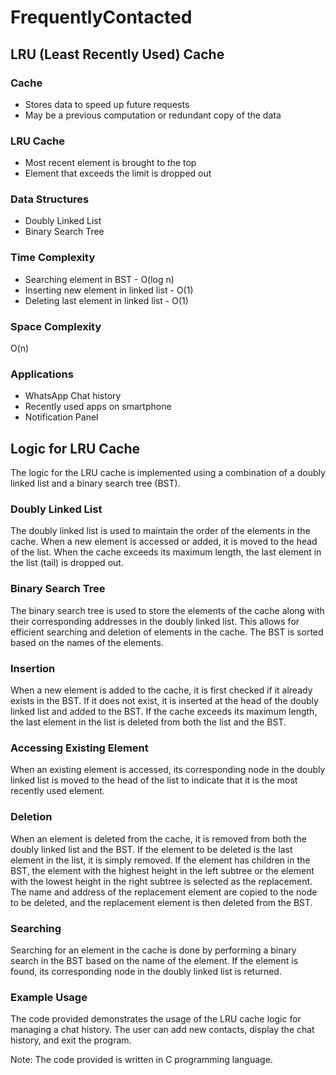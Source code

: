 # FrequentlyContacted

## LRU (Least Recently Used) Cache

### Cache
- Stores data to speed up future requests
- May be a previous computation or redundant copy of the data

### LRU Cache
- Most recent element is brought to the top
- Element that exceeds the limit is dropped out

### Data Structures
- Doubly Linked List
- Binary Search Tree

### Time Complexity
- Searching element in BST - O(log n)
- Inserting new element in linked list - O(1)
- Deleting last element in linked list - O(1)

### Space Complexity
O(n)

### Applications
- WhatsApp Chat history
- Recently used apps on smartphone
- Notification Panel

## Logic for LRU Cache

The logic for the LRU cache is implemented using a combination of a doubly linked list and a binary search tree (BST).

### Doubly Linked List
The doubly linked list is used to maintain the order of the elements in the cache. When a new element is accessed or added, it is moved to the head of the list. When the cache exceeds its maximum length, the last element in the list (tail) is dropped out.

### Binary Search Tree
The binary search tree is used to store the elements of the cache along with their corresponding addresses in the doubly linked list. This allows for efficient searching and deletion of elements in the cache. The BST is sorted based on the names of the elements.

### Insertion
When a new element is added to the cache, it is first checked if it already exists in the BST. If it does not exist, it is inserted at the head of the doubly linked list and added to the BST. If the cache exceeds its maximum length, the last element in the list is deleted from both the list and the BST.

### Accessing Existing Element
When an existing element is accessed, its corresponding node in the doubly linked list is moved to the head of the list to indicate that it is the most recently used element.

### Deletion
When an element is deleted from the cache, it is removed from both the doubly linked list and the BST. If the element to be deleted is the last element in the list, it is simply removed. If the element has children in the BST, the element with the highest height in the left subtree or the element with the lowest height in the right subtree is selected as the replacement. The name and address of the replacement element are copied to the node to be deleted, and the replacement element is then deleted from the BST.

### Searching
Searching for an element in the cache is done by performing a binary search in the BST based on the name of the element. If the element is found, its corresponding node in the doubly linked list is returned.

### Example Usage
The code provided demonstrates the usage of the LRU cache logic for managing a chat history. The user can add new contacts, display the chat history, and exit the program.

Note: The code provided is written in C programming language.
